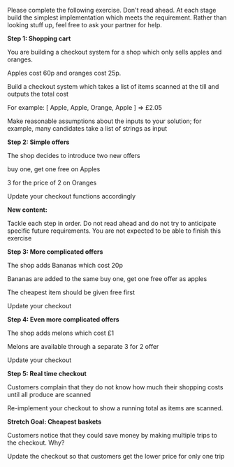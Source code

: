 Please complete the following exercise. Don't read ahead. At each stage build the simplest implementation which meets the requirement.  Rather than looking stuff up, feel free to ask your partner for help.



**Step 1: Shopping cart**

You are building a checkout system for a shop which only sells apples and oranges.  

Apples cost 60p and oranges cost 25p.

Build a checkout system which takes a list of items scanned at the till and outputs the total cost

For example: [ Apple, Apple, Orange, Apple ] => £2.05

Make reasonable assumptions about the inputs to your solution; for example, many candidates take a list of strings as input


**Step 2: Simple offers**

The shop decides to introduce two new offers

buy one, get one free on Apples

3 for the price of 2 on Oranges

Update your checkout functions accordingly



**New content:**


Tackle each step in order.  Do not read ahead and do not try to anticipate specific future requirements.  You are not expected to be able to finish this exercise


**Step 3: More complicated offers**

The shop adds Bananas which cost 20p

Bananas are added to the same buy one, get one free offer as apples

The cheapest item should be given free first

Update your checkout


**Step 4: Even more complicated offers**

The shop adds melons which cost £1

Melons are available through a separate 3 for 2 offer

Update your checkout



**Step 5: Real time checkout**

Customers complain that they do not know how much their shopping costs until all produce are scanned

Re-implement your checkout to show a running total as items are scanned.



**Stretch Goal: Cheapest baskets**

Customers notice that they could save money by making multiple trips to the checkout.  Why?

Update the checkout so that customers get the lower price for only one trip
